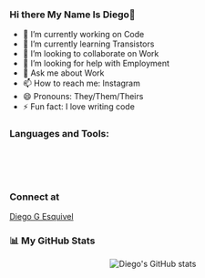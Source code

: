 <script src="https://platform.linkedin.com/badges/js/profile.js" async defer type="text/javascript"></script>
### Hi there My Name Is Diego👋

<!--
**Diego-Esquivel/Diego-Esquivel** is a ✨ _special_ ✨ repository because its `README.md` (this file) appears on your GitHub profile.

Here are some ideas to get you started:
-->
- 🔭 I’m currently working on Code
- 🌱 I’m currently learning Transistors
- 👯 I’m looking to collaborate on Work
- 🤔 I’m looking for help with Employment
- 💬 Ask me about Work
- 📫 How to reach me: Instagram
- 😄 Pronouns: They/Them/Theirs
- ⚡ Fun fact: I love writing code


### Languages and Tools:

<!--<img align="left" alt="Visual Studio Code" width="26px" src="https://raw.githubusercontent.com/github/explore/80688e429a7d4ef2fca1e82350fe8e3517d3494d/topics/visual-studio-code/visual-studio-code.png" /-->
<br />
<br />
<br />

### Connect at

<div class="badge-base LI-profile-badge" data-locale="en_US" data-size="medium" data-theme="light" data-type="VERTICAL" data-vanity="diego-g-esquivel" data-version="v1"><a class="badge-base__link LI-simple-link" href="https://www.linkedin.com/in/diego-g-esquivel?trk=profile-badge">Diego G Esquivel</a></div>
         

### 📊 My GitHub Stats

<p align="center"> <img src="https://github-readme-stats.vercel.app/api?username=Diego-Esquivel&show_icons=true&theme=gotham" alt="Diego's GitHub stats" />
